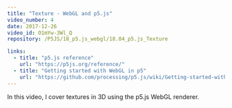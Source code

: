 ```yaml
---
title: "Texture - WebGL and p5.js"
video_number: 4
date: 2017-12-26
video_id: O1mYw-3Wl_Q
repository: /P5JS/18_p5.js_webgl/18.04_p5.js_Texture

links:
  - title: "p5.js reference"
    url: "https://p5js.org/reference/"
  - title: "Getting started with WebGL in p5"
    url: "https://github.com/processing/p5.js/wiki/Getting-started-with-WebGL-in-p5"
---
```

In this video, I cover textures in 3D using the p5.js WebGL renderer.
